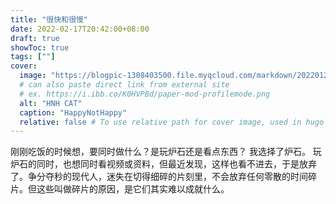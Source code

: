 ```yaml
---
title: "很快和很慢"
date: 2022-02-17T20:42:00+08:00
draft: true
showToc: true
tags: [""]
cover:
  image: "https://blogpic-1308403500.file.myqcloud.com/markdown/20220127170032.png"
  # can also paste direct link from external site
  # ex. https://i.ibb.co/K0HVPBd/paper-mod-profilemode.png
  alt: "HNH CAT"
  caption: "HappyNotHappy"
  relative: false # To use relative path for cover image, used in hugo Page-bundles
---
```


刚刚吃饭的时候想，要同时做什么？是玩炉石还是看点东西？
我选择了炉石。
玩炉石的同时，也想同时看视频或资料，但最近发现，这样也看不进去，于是放弃了。争分夺秒的现代人，迷失在切得细碎的片刻里，不会放弃任何零散的时间碎片。但这些叫做碎片的原因，是它们其实难以成就什么。
